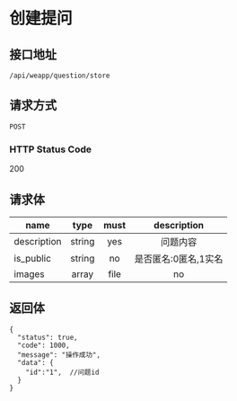 # 创建提问

## 接口地址

`/api/weapp/question/store`

## 请求方式

`POST`

### HTTP Status Code

200

## 请求体

| name     | type     | must     | description |
|----------|:--------:|:--------:|:--------:|
| description   | string   | yes      | 问题内容 |
| is_public     | string    | no   | 是否匿名:0匿名,1实名 |
| images     | array|file    | no   | 图片 |


## 返回体

```json5
{
  "status": true,
  "code": 1000,
  "message": "操作成功",
  "data": {
    "id":"1",  //问题id
  }
}
``` 
